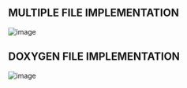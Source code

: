 ## MULTIPLE FILE IMPLEMENTATION
![image](https://user-images.githubusercontent.com/86190226/124719169-7b934d80-df24-11eb-8a72-2560f72cc4f4.png)

## DOXYGEN FILE IMPLEMENTATION
![image](https://user-images.githubusercontent.com/86190226/124738276-61fb0180-df36-11eb-92a7-a726d6b6cb05.png)


